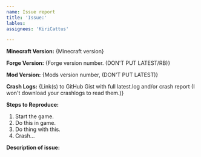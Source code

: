 ```yaml
---
name: Issue report
title: 'Issue:'
lables: 
assignees: 'KiriCattus'

---
```


<!-- Thank you for reporting! -->

<!-- For support with crashes and issues, please ask for help in my discord server first, this is often quicker for small issues: -->
<!-- https://discord.tophatcat.dev -->

**Minecraft Version:** {Minecraft version}

**Forge Version:** {Forge version number. (DON'T PUT LATEST/RB)}

**Mod Version:** {Mods version number, (DON'T PUT LATEST)}

**Crash Logs:** {Link(s) to GitHub Gist with full latest.log and/or crash report (I won't download your crashlogs to read them.)}

**Steps to Reproduce:**
 1. Start the game.
 2. Do this in game.
 3. Do thing with this.
 3. Crash...

**Description of issue:**
